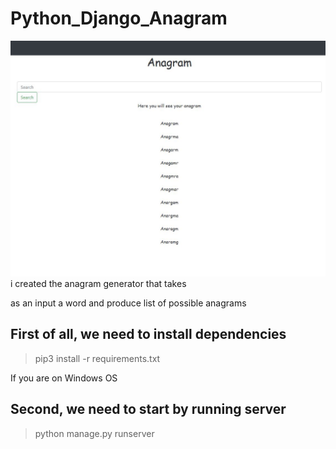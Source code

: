 # Python_Django_Anagram
![](pictures/main.JPG)
i created the anagram generator that takes

as an input a word and produce list of possible anagrams 

## First of all, we need to install dependencies
>  pip3 install -r requirements.txt 


If you are on Windows OS

## Second, we need to start by running server


> python manage.py runserver



